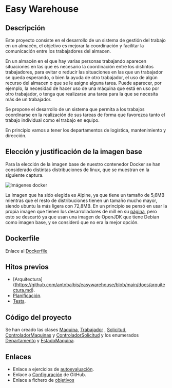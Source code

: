 # Easy Warehouse

## Descripción

Este proyecto consiste en el desarrollo de un sistema de gestión del trabajo en un almacén, el objetivo es mejorar la coordinación y facilitar la comunicación entre los trabajadores del almacen.

En un almacén en el que hay varias personas trabajando aparecen situaciones en las que es necesario la coordinación entre los distintos trabajadores, para evitar o reducir las situaciones en las que un trabajador se queda esperando, o bien la ayuda de otro trabajador, el uso de algún recurso del almacen o que se le asigne alguna tarea. Puede aparecer, por ejemplo, la necesidad de hacer uso de una máquina que está en uso por otro trabajador, o tenga que realizarse una tarea para la que se necesita más de un trabajador.

Se propone el desarrollo de un sistema que permita a los trabajos coordinarse en la realización de sus tareas de forma que favorezca tanto el trabajo individual como el trabajo en equipo.

En principio vamos a tener los departamentos de logística, mantenimiento y dirección.

## Elección y justificación de la imagen base

Para la elección de la imagen base de nuestro contenedor Docker se han considerado distintas distribuciones de linux, que se muestran en la siguiente captura.

![Imágenes docker](https://github.com/antobalbis/CC-20-21-antoniobalbis/tree/main/docs/imagenes/captura_images.png)

La imagen que ha sido elegida es Alpine, ya que tiene un tamaño de 5,6MB mientras que el resto de distribuciones tienen un tamaño mucho mayor, siendo ubuntu la más ligera con 72,8MB. En un principio se pensó en usar la propia imagen que tienen los desarrolladores de mill en su [página](https://com-lihaoyi.github.io/mill/mill/Intro_to_Mill.html), pero esto se descartó ya que usan una imagen de OpenJDK que tiene Debian como imagen base, y se consideró que no era la mejor opción.


## Dockerfile

Enlace al [Dockerfile](https://github.com/antobalbis/easywarehouse/blob/main/Dockerfile)

## Hitos previos
- [Arquitectura]((https://github.com/antobalbis/easywarehouse/blob/main/docs/arquitectura.md).
- [Planificación](https://github.com/antobalbis/easywarehouse/blob/main/docs/planificacion.md).
- [Tests](https://github.com/antobalbis/easywarehouse/blob/main/docs/pruebas.md).

## Código del proyecto

Se han creado las clases [Maquina](https://github.com/antobalbis/CC-20-21-antoniobalbis/blob/main/eWarehouse/src/Maquina.scala), [Trabajador](https://github.com/antobalbis/CC-20-21-antoniobalbis/blob/main/eWarehouse/src/Trabajador.scala) , [Solicitud](https://github.com/antobalbis/CC-20-21-antoniobalbis/blob/main/eWarehouse/src/Solicitud.scala), [ControladorMaquinas](https://github.com/antobalbis/CC-20-21-antoniobalbis/blob/main/eWarehouse/src/ControladorMaquinas.scala) y [ControladorSolicitud](https://github.com/antobalbis/CC-20-21-antoniobalbis/blob/main/eWarehouse/src/ControladorSolicitud.scala) y los enumerados [Departamento](https://github.com/antobalbis/CC-20-21-antoniobalbis/blob/main/eWarehouse/src/Departamento.scala) y [EstadoMaquina](https://github.com/antobalbis/CC-20-21-antoniobalbis/blob/main/eWarehouse/src/EstadoMaquina.scala).

## Enlaces
- Enlace a ejercicios de [autoevaluación](https://github.com/antobalbis/autoevaluacion).
- Enlace a [Configuración](https://github.com/antobalbis/CC-20-21-antoniobalbis/blob/main/docs/configuracion.md) de GitHub.
- Enlace a fichero de [objetivos](https://github.com/antobalbis/CC-20-21/blob/master/objetivos/antobalbis.md)